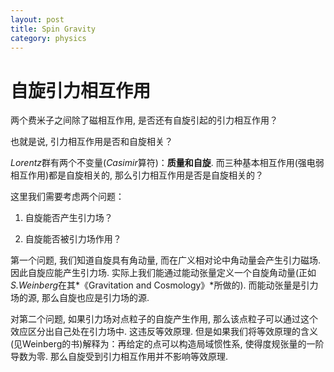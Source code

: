 ```yaml
---
layout: post
title: Spin Gravity
category: physics
---
```


# 自旋引力相互作用
两个费米子之间除了磁相互作用, 是否还有自旋引起的引力相互作用？

也就是说, 引力相互作用是否和自旋相关？

*Lorentz*群有两个不变量(*Casimir*算符)：**质量和自旋**. 而三种基本相互作用(强电弱相互作用)都是自旋相关的, 那么引力相互作用是否是自旋相关的？

这里我们需要考虑两个问题：

1. 自旋能否产生引力场？

2.  自旋能否被引力场作用？

 第一个问题, 我们知道自旋具有角动量, 而在广义相对论中角动量会产生引力磁场. 因此自旋应能产生引力场. 实际上我们能通过能动张量定义一个自旋角动量(正如*S.Weinberg*在其*《Gravitation and Cosmology》*所做的). 而能动张量是引力场的源, 那么自旋也应是引力场的源. 

对第二个问题, 如果引力场对点粒子的自旋产生作用, 那么该点粒子可以通过这个效应区分出自己处在引力场中. 这违反等效原理. 但是如果我们将等效原理的含义(见Weinberg的书)解释为：再给定的点可以构造局域惯性系, 使得度规张量的一阶导数为零. 那么自旋受到引力相互作用并不影响等效原理. 
